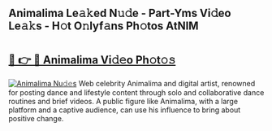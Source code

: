 ## Animalima Le𝚊𝚔ed N𝚞𝚍e - Part-Yms Vi𝚍eo Le𝚊𝚔s - H𝚘t O𝚗lyf𝚊ns Ph𝚘tos AtNIM

# <h2><a href="http://hf3s8c.feru.top/?c=Animalima">🔗 👉 🔴 Animalima Vi𝚍𝚎o Ph𝚘t𝚘𝚜</a></h2>

[![Animalima Nu𝚍𝚎s](https://i.imgur.com/0TWrTi3.gif)](http://hf3s8c.feru.top/?c=Animalima)
Web celebrity Animalima and digital artist, renowned for posting dance and lifestyle content through solo and collaborative dance routines and brief videos. A public figure like Animalima, with a large platform and a captive audience, can use his influence to bring about positive change. 
